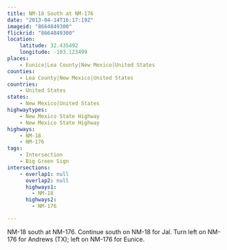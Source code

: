 ```yaml
---
title: NM-18 South at NM-176
date: "2013-04-14T16:17:19Z"
imageid: "8664849300"
flickrid: "8664849300"
location:
    latitude: 32.435492
    longitude: -103.123499
places:
    - Eunice|Lea County|New Mexico|United States
counties:
    - Lea County|New Mexico|United States
countries:
    - United States
states:
    - New Mexico|United States
highwaytypes:
    - New Mexico State Highway
    - New Mexico State Highway
highways:
    - NM-18
    - NM-176
tags:
    - Intersection
    - Big Green Sign
intersections:
    - overlap1: null
      overlap2: null
      highways1:
        - NM-18
      highways2:
        - NM-176

---
```

NM-18 south at NM-176.  Continue south on NM-18 for Jal. Turn left on NM-176 for Andrews (TX); left on NM-176 for Eunice.